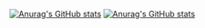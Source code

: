 [![Anurag's GitHub stats](https://github-readme-stats.vercel.app/api?username=Logic-01001010&show_icons=true&theme=dark)](https://github.com/anuraghazra/github-readme-stats)
[![Anurag's GitHub stats](https://github-readme-stats.vercel.app/api/top-langs?username=Logic-01001010&layout=compact&show_icons=true&theme=dark)](https://github.com/anuraghazra/github-readme-stats)
